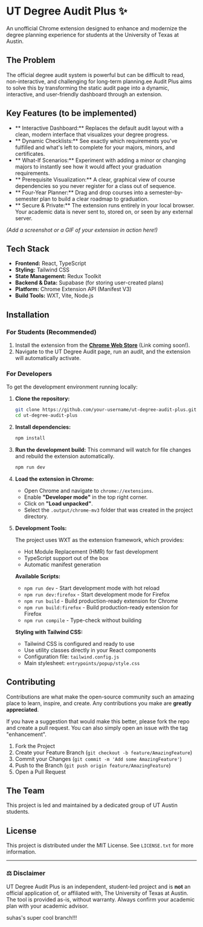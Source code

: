 
# UT Degree Audit Plus ✨

An unofficial Chrome extension designed to enhance and modernize the degree planning experience for students at the University of Texas at Austin.

## The Problem

The official degree audit system is powerful but can be difficult to read, non-interactive, and challenging for long-term planning.ee Audit Plus aims to solve this by transforming the static audit page into a dynamic, interactive, and user-friendly dashboard through an extension.

## Key Features (to be implemented)

  * ** Interactive Dashboard:** Replaces the default audit layout with a clean, modern interface that visualizes your degree progress.
  * ** Dynamic Checklists:** See exactly which requirements you've fulfilled and what's left to complete for your majors, minors, and certificates.
  * ** What-If Scenarios:** Experiment with adding a minor or changing majors to instantly see how it would affect your graduation requirements.
  * ** Prerequisite Visualization:** A clear, graphical view of course dependencies so you never register for a class out of sequence.
  * ** Four-Year Planner:** Drag and drop courses into a semester-by-semester plan to build a clear roadmap to graduation.
  * ** Secure & Private:** The extension runs entirely in your local browser. Your academic data is never sent to, stored on, or seen by any external server.

*(Add a screenshot or a GIF of your extension in action here\!)*

## Tech Stack

  * **Frontend:** React, TypeScript
  * **Styling:** Tailwind CSS
  * **State Management:** Redux Toolkit
  * **Backend & Data:** Supabase (for storing user-created plans)
  * **Platform:** Chrome Extension API (Manifest V3)
  * **Build Tools:** WXT, Vite, Node.js

## Installation

### For Students (Recommended)

1.  Install the extension from the [**Chrome Web Store**](https://www.google.com/search?q=https://chrome.google.com/webstore/detail/your-extension-id) (Link coming soon\!).
2.  Navigate to the UT Degree Audit page, run an audit, and the extension will automatically activate.

### For Developers

To get the development environment running locally:

1.  **Clone the repository:**

    ```bash
    git clone https://github.com/your-username/ut-degree-audit-plus.git
    cd ut-degree-audit-plus
    ```

2.  **Install dependencies:**

    ```bash
    npm install
    ```

3.  **Run the development build:**
    This command will watch for file changes and rebuild the extension automatically.

    ```bash
    npm run dev
    ```

4.  **Load the extension in Chrome:**

      * Open Chrome and navigate to `chrome://extensions`.
      * Enable **"Developer mode"** in the top right corner.
      * Click on **"Load unpacked"**.
      * Select the `.output/chrome-mv3` folder that was created in the project directory.

5.  **Development Tools:**

    The project uses WXT as the extension framework, which provides:
    * Hot Module Replacement (HMR) for fast development
    * TypeScript support out of the box
    * Automatic manifest generation

    **Available Scripts:**
    * `npm run dev` - Start development mode with hot reload
    * `npm run dev:firefox` - Start development mode for Firefox
    * `npm run build` - Build production-ready extension for Chrome
    * `npm run build:firefox` - Build production-ready extension for Firefox
    * `npm run compile` - Type-check without building

    **Styling with Tailwind CSS:**
    * Tailwind CSS is configured and ready to use
    * Use utility classes directly in your React components
    * Configuration file: `tailwind.config.js`
    * Main stylesheet: `entrypoints/popup/style.css`

## Contributing

Contributions are what make the open-source community such an amazing place to learn, inspire, and create. Any contributions you make are **greatly appreciated**.

If you have a suggestion that would make this better, please fork the repo and create a pull request. You can also simply open an issue with the tag "enhancement".

1.  Fork the Project
2.  Create your Feature Branch (`git checkout -b feature/AmazingFeature`)
3.  Commit your Changes (`git commit -m 'Add some AmazingFeature'`)
4.  Push to the Branch (`git push origin feature/AmazingFeature`)
5.  Open a Pull Request

## The Team

This project is led and maintained by a dedicated group of UT Austin students.
 
## License

This project is distributed under the MIT License. See `LICENSE.txt` for more information.

-----

### ⚖️ Disclaimer

UT Degree Audit Plus is an independent, student-led project and is **not** an official application of, or affiliated with, The University of Texas at Austin. The tool is provided as-is, without warranty. Always confirm your academic plan with your academic advisor.

suhas's super cool branch!!!